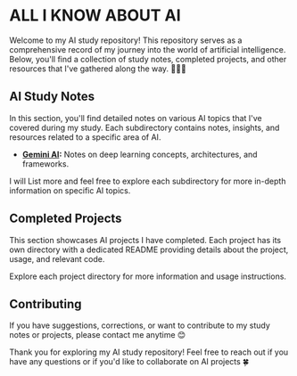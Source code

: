 
# ALL I KNOW ABOUT AI 

Welcome to my AI study repository! This repository serves as a comprehensive record of my journey into the world of artificial intelligence. Below, you'll find a collection of study notes, completed projects, and other resources that I've gathered along the way. 🚀🚀🚀

## AI Study Notes

In this section, you'll find detailed notes on various AI topics that I've covered during my study. Each subdirectory contains notes, insights, and resources related to a specific area of AI.

- **[Gemini AI](./Gemini%20AI):** Notes on deep learning concepts, architectures, and frameworks.

I will List more and feel free to explore each subdirectory for more in-depth information on specific AI topics.
## Completed Projects

This section showcases AI projects I have completed. Each project has its own directory with a dedicated README providing details about the project, usage, and relevant code.


Explore each project directory for more information and usage instructions.
## Contributing

If you have suggestions, corrections, or want to contribute to my study notes or projects, please contact me anytime 😊

Thank you for exploring my AI study repository! Feel free to reach out if you have any questions or if you'd like to collaborate on AI projects 🍀